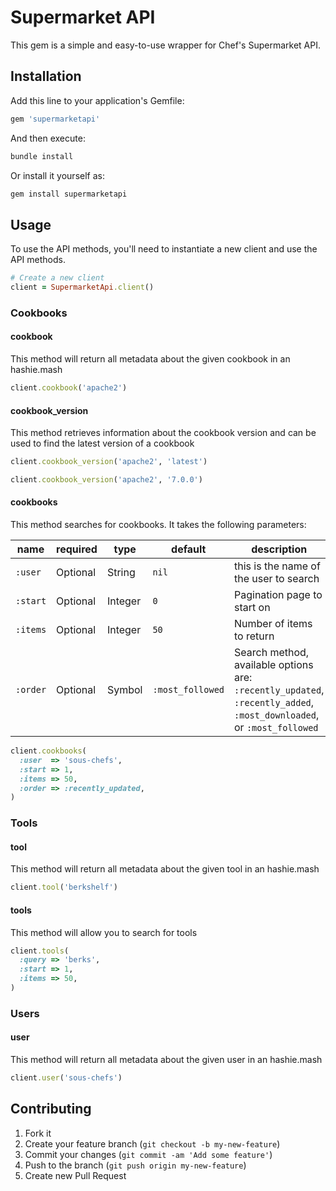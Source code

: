 # Supermarket API

This gem is a simple and easy-to-use wrapper for Chef's Supermarket API.

## Installation

Add this line to your application's Gemfile:

```ruby
gem 'supermarketapi'
```

And then execute:

```bash
bundle install
```

Or install it yourself as:

```bash
gem install supermarketapi
```

## Usage

To use the API methods, you'll need to instantiate a new client and use the API methods.

```ruby
# Create a new client
client = SupermarketApi.client()
```

### Cookbooks

#### cookbook

This method will return all metadata about the given cookbook in an hashie.mash

```ruby
client.cookbook('apache2')
```

#### cookbook_version

This method retrieves information about the cookbook version and can be used to find the latest version of a cookbook

```ruby
client.cookbook_version('apache2', 'latest')
```

```ruby
client.cookbook_version('apache2', '7.0.0')
```

#### cookbooks

This method searches for cookbooks. It takes the following parameters:

|name     |required |type     |default          |description|
|---------|---------|-------- |-----------------|-----------|
|`:user`  |Optional | String  |`nil`            | this is the name of the user to search|
|`:start` |Optional | Integer |`0`              | Pagination page to start on |
|`:items` |Optional | Integer |`50`             | Number of items to return |
|`:order` |Optional | Symbol  |`:most_followed` | Search method, available options are: `:recently_updated`, `:recently_added`, `:most_downloaded`, or `:most_followed`

```ruby
client.cookbooks(
  :user  => 'sous-chefs',
  :start => 1,
  :items => 50,
  :order => :recently_updated,
)
```

### Tools

#### tool

This method will return all metadata about the given tool in an hashie.mash

```ruby
client.tool('berkshelf')
```

#### tools

This method will allow you to search for tools

```ruby
client.tools(
  :query => 'berks',
  :start => 1,
  :items => 50,
)
```

### Users

#### user

This method will return all metadata about the given user in an hashie.mash

```ruby
client.user('sous-chefs')
```

## Contributing

1. Fork it
2. Create your feature branch (`git checkout -b my-new-feature`)
3. Commit your changes (`git commit -am 'Add some feature'`)
4. Push to the branch (`git push origin my-new-feature`)
5. Create new Pull Request
